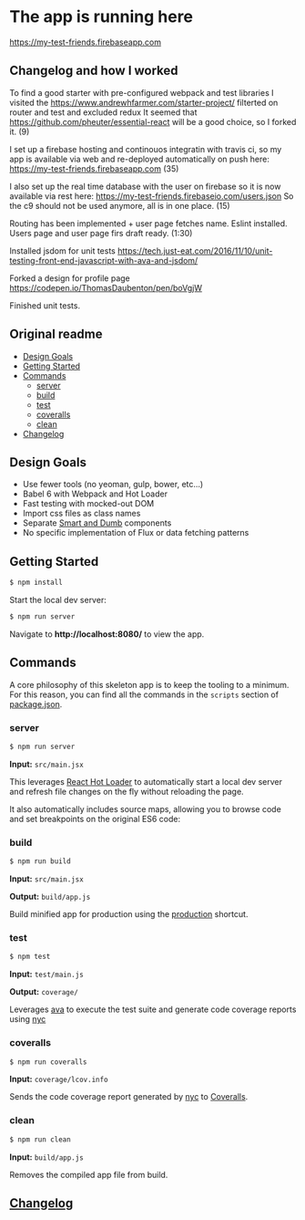 
# The app is running here
https://my-test-friends.firebaseapp.com


## Changelog and how I worked

To find a good starter with pre-configured webpack and test libraries I visited the
https://www.andrewhfarmer.com/starter-project/
filterted on router and test and excluded redux
It seemed that https://github.com/pheuter/essential-react will be a good choice, so I forked it.
(9)

I set up a firebase hosting and continouos integratin with travis ci, so my app is available via web and re-deployed automatically on push here:
https://my-test-friends.firebaseapp.com
(35)

I also set up the real time database with the user on firebase so it is now available via rest here:
https://my-test-friends.firebaseio.com/users.json
So the c9 should not be used anymore, all is in one place.
(15)

Routing has been implemented + user page fetches name. Eslint installed.
Users page and user page firs draft ready.
(1:30)

Installed jsdom for unit tests
https://tech.just-eat.com/2016/11/10/unit-testing-front-end-javascript-with-ava-and-jsdom/

Forked a design for profile page
https://codepen.io/ThomasDaubenton/pen/boVgjW

Finished unit tests.




## Original readme

- [Design Goals](#design-goals)
- [Getting Started](#getting-started)
- [Commands](#commands)
  - [server](#server)
  - [build](#build)
  - [test](#test)
  - [coveralls](#coveralls)
  - [clean](#clean)
- [Changelog](#changelog)

## Design Goals

- Use fewer tools (no yeoman, gulp, bower, etc...)
- Babel 6 with Webpack and Hot Loader
- Fast testing with mocked-out DOM
- Import css files as class names
- Separate [Smart and Dumb](https://medium.com/@dan_abramov/smart-and-dumb-components-7ca2f9a7c7d0) components
- No specific implementation of Flux or data fetching patterns


## Getting Started

```sh
$ npm install
```

Start the local dev server:

```sh
$ npm run server
```

Navigate to **http://localhost:8080/** to view the app.

## Commands

A core philosophy of this skeleton app is to keep the tooling to a minimum. For this reason, you can find all the commands in the `scripts` section of [package.json](package.json).

### server

```sh
$ npm run server
```

**Input:** `src/main.jsx`

This leverages [React Hot Loader](https://github.com/gaearon/react-hot-loader) to automatically start a local dev server and refresh file changes on the fly without reloading the page.

It also automatically includes source maps, allowing you to browse code and set breakpoints on the original ES6 code:

### build

```sh
$ npm run build
```

**Input:** `src/main.jsx`

**Output:** `build/app.js`

Build minified app for production using the [production](http://webpack.github.io/docs/cli.html#production-shortcut-p) shortcut.

### test

```sh
$ npm test
```

**Input:** `test/main.js`

**Output:** `coverage/`

Leverages [ava](https://github.com/sindresorhus/ava) to execute the test suite and generate code coverage reports using [nyc](https://github.com/bcoe/nyc)

### coveralls

```sh
$ npm run coveralls
```

**Input:** `coverage/lcov.info`

Sends the code coverage report generated by [nyc](https://github.com/bcoe/nyc) to [Coveralls](http://coveralls.io/).

### clean

```sh
$ npm run clean
```

**Input:** `build/app.js`

Removes the compiled app file from build.

## [Changelog](CHANGELOG.md)
